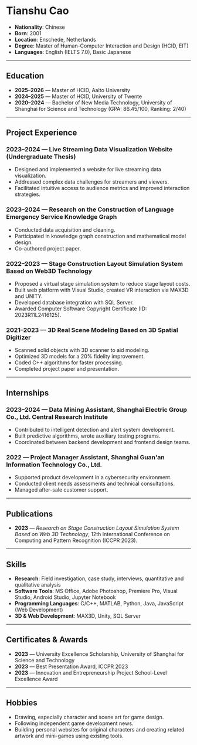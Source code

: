 # Tianshu Cao

- **Nationality**: Chinese
- **Born**: 2001
- **Location**: Enschede, Netherlands
- **Degree**: Master of Human-Computer Interaction and Design (HCID, EIT)
- **Languages**: English (IELTS 7.0), Basic Japanese

---

## Education

- **2025–2026** — Master of HCID, Aalto University
- **2024–2025** — Master of HCID, University of Twente
- **2020–2024** — Bachelor of New Media Technology, University of Shanghai for Science and Technology (GPA: 86.45/100, Ranking: 2/40)

---

## Project Experience

### 2023–2024 — Live Streaming Data Visualization Website (Undergraduate Thesis)

- Designed and implemented a website for live streaming data visualization.
- Addressed complex data challenges for streamers and viewers.
- Facilitated intuitive access to audience metrics and improved interaction strategies.

### 2023–2024 — Research on the Construction of Language Emergency Service Knowledge Graph

- Conducted data acquisition and cleaning.
- Participated in knowledge graph construction and mathematical model design.
- Co-authored project paper.

### 2022–2023 — Stage Construction Layout Simulation System Based on Web3D Technology

- Proposed a virtual stage simulation system to reduce stage layout costs.
- Built web platform with Visual Studio, created VR interaction via MAX3D and UNITY.
- Developed database integration with SQL Server.
- Awarded Computer Software Copyright Certificate (ID: 2023R11L2416125).

### 2021–2023 — 3D Real Scene Modeling Based on 3D Spatial Digitizer

- Scanned solid objects with 3D scanner to aid modeling.
- Optimized 3D models for a 20% fidelity improvement.
- Coded C++ algorithms for faster processing.
- Completed project paper and presentation.

---

## Internships

### 2023–2024 — Data Mining Assistant, Shanghai Electric Group Co., Ltd. Central Research Institute

- Contributed to intelligent detection and alert system development.
- Built predictive algorithms, wrote auxiliary testing programs.
- Coordinated between backend development and frontend design teams.

### 2022 — Project Manager Assistant, Shanghai Guan'an Information Technology Co., Ltd.

- Supported product development in a cybersecurity environment.
- Conducted client needs assessments and technical consultations.
- Managed after-sale customer support.

---

## Publications

- **2023** — *Research on Stage Construction Layout Simulation System Based on Web 3D Technology*, 12th International Conference on Computing and Pattern Recognition (ICCPR 2023).

---

## Skills

- **Research**: Field investigation, case study, interviews, quantitative and qualitative analysis
- **Software Tools**: MS Office, Adobe Photoshop, Premiere Pro, Visual Studio, Android Studio, Jupyter Notebook
- **Programming Languages**: C/C++, MATLAB, Python, Java, JavaScript (Web Development)
- **3D & Web Development**: MAX3D, Unity, SQL Server

---

## Certificates & Awards

- **2023** — University Excellence Scholarship, University of Shanghai for Science and Technology
- **2023** — Best Presentation Award, ICCPR 2023
- **2023** — Innovation and Entrepreneurship Project School-Level Excellence Award

---

## Hobbies

- Drawing, especially character and scene art for game design.
- Following independent game development news.
- Building personal websites for original characters and creating related artwork and mini-games using existing tools.

